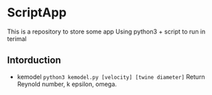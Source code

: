 # ScriptApp
This is a repository to store some app
Using python3 + script to run in terimal

## Intorduction
- kemodel  ```python3 kemodel.py [velocity] [twine diameter]```
Return Reynold number, k epsilon, omega.
